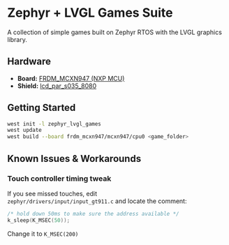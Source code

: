 # Zephyr + LVGL Games Suite
A collection of simple games built on Zephyr RTOS with the LVGL graphics library.

## Hardware

- **Board:** [FRDM_MCXN947 (NXP MCU)](https://www.nxp.com/design/design-center/development-boards-and-designs/FRDM-MCXN947)
- **Shield:** [lcd_par_s035_8080](https://www.nxp.com/design/design-center/development-boards-and-designs/LCD-PAR-S035)

## Getting Started

```bash
west init -l zephyr_lvgl_games
west update
west build --board frdm_mcxn947/mcxn947/cpu0 <game_folder>
```

## Known Issues & Workarounds

### Touch controller timing tweak

If you see missed touches, edit  
`zephyr/drivers/input/input_gt911.c` and locate the comment:

```c
/* hold down 50ms to make sure the address available */
k_sleep(K_MSEC(50));
```

Change it to `K_MSEC(200)`
